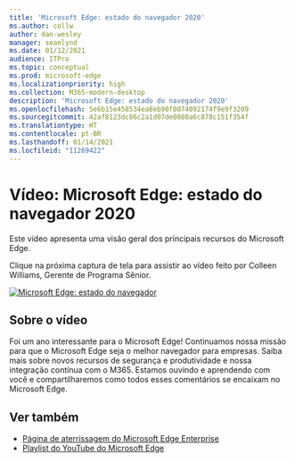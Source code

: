 ```yaml
---
title: 'Microsoft Edge: estado do navegador 2020'
ms.author: collw
author: dan-wesley
manager: seanlynd
ms.date: 01/12/2021
audience: ITPro
ms.topic: conceptual
ms.prod: microsoft-edge
ms.localizationpriority: high
ms.collection: M365-modern-desktop
description: 'Microsoft Edge: estado do navegador 2020'
ms.openlocfilehash: 5e6b15e458534ea8eb90f8074092174f9e9f3209
ms.sourcegitcommit: 42af8123dc86c2a1d07de0080a6c878c151f354f
ms.translationtype: HT
ms.contentlocale: pt-BR
ms.lasthandoff: 01/14/2021
ms.locfileid: "11269422"
---
```

# Vídeo: Microsoft Edge: estado do navegador 2020

Este vídeo apresenta uma visão geral dos principais recursos do Microsoft Edge.

Clique na próxima captura de tela para assistir ao vídeo feito por Colleen Williams, Gerente de Programa Sênior.

[![Microsoft Edge: estado do navegador](media/microsoft-edge-video-state-of-browser/0.png)](http://www.youtube.com/watch?v=ajdoE4wmzV0 "Microsoft Edge - State of the browser 2020")

## Sobre o vídeo

Foi um ano interessante para o Microsoft Edge! Continuamos nossa missão para que o Microsoft Edge seja o melhor navegador para empresas. Saiba mais sobre novos recursos de segurança e produtividade e nossa integração contínua com o M365. Estamos ouvindo e aprendendo com você e compartilharemos como todos esses comentários se encaixam no Microsoft Edge.

## Ver também

- [Página de aterrissagem do Microsoft Edge Enterprise](https://aka.ms/EdgeEnterprise)
- [Playlist do YouTube do Microsoft Edge](https://www.youtube.com/playlist?list=PLXtHYVsvn_b-uXh1tMeYpT-0iD8tD3tFy)